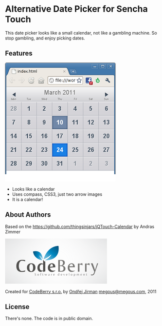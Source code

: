 Alternative Date Picker for Sencha Touch
========================================

This date picker looks like a small calendar, not like a gambling machine.
So stop gambling, and enjoy picking dates.

Features
--------

![Screen](resources/screen.png)

- Looks like a calendar
- Uses compass, CSS3, just two arrow images
- It is a calendar!

About Authors
-------------

Based on the https://github.com/thingsinjars/jQTouch-Calendar by Andras Zimmer

![CodeBerry](resources/logo.png)

Created for [CodeBerry s.r.o.](http://codeberry.cz) by [Ondřej Jirman](http://megous.com) megous@megous.com, 2011

License
-------

There's none. The code is in public domain.
